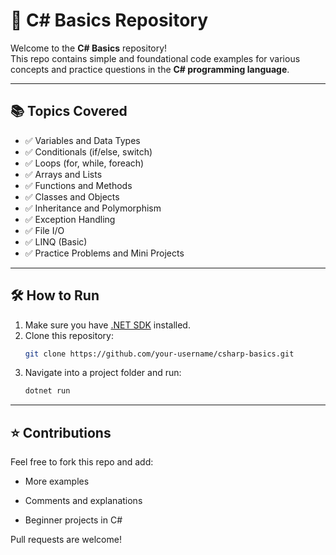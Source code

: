 # 🧠 C# Basics Repository

Welcome to the **C# Basics** repository!  
This repo contains simple and foundational code examples for various concepts and practice questions in the **C# programming language**.

---

## 📚 Topics Covered

- ✅ Variables and Data Types  
- ✅ Conditionals (if/else, switch)  
- ✅ Loops (for, while, foreach)  
- ✅ Arrays and Lists  
- ✅ Functions and Methods  
- ✅ Classes and Objects  
- ✅ Inheritance and Polymorphism  
- ✅ Exception Handling  
- ✅ File I/O  
- ✅ LINQ (Basic)  
- ✅ Practice Problems and Mini Projects  

---

## 🛠️ How to Run

1. Make sure you have [.NET SDK](https://dotnet.microsoft.com/download) installed.
2. Clone this repository:
   ```bash
   git clone https://github.com/your-username/csharp-basics.git
3. Navigate into a project folder and run:
   ```bash
   dotnet run

 ---  

## ⭐ Contributions

Feel free to fork this repo and add:

  - More examples

  - Comments and explanations

  - Beginner projects in C#

Pull requests are welcome!
